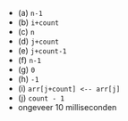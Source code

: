 
* (a) `n-1`
* (b) `i+count`
* (c) `n`
* (d) `j+count`
* (e) `j+count-1`
* (f) `n-1`
* (g) `0`
* (h) `-1`
* (i) `arr[j+count] <-- arr[j]`
* (j) `count - 1`
* ongeveer 10 milliseconden
